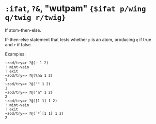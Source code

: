 # `:ifat`, `?&`, "wutpam" `{$ifat p/wing q/twig r/twig}`

If atom-then-else.

If-then-else statement that tests whether `p` is an atom, producing `q` if true and `r` if false.

Examples:

    ~zod/try=> ?@(~ 1 2)
    ! mint-vain
    ! exit
    ~zod/try=> ?@(%ha 1 2)
    1
    ~zod/try=> ?@("" 1 2)
    1
    ~zod/try=> ?@("a" 1 2)
    2
    ~zod/try=> ?@([1 1] 1 2)
    ! mint-vain
    ! exit
    ~zod/try=> ?@(`*`[1 1] 1 2)
    2 

